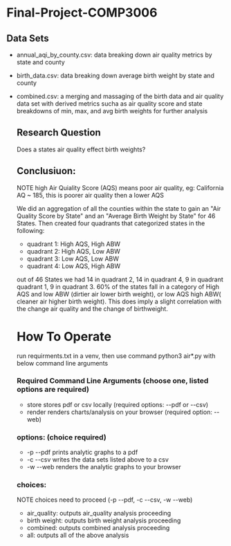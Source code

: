 # Final-Project-COMP3006

## Data Sets 
- annual_aqi_by_county.csv: data breaking down air quality metrics by state and county
- birth_data.csv: data breaking down average birth weight by state and county
- combined.csv: a merging and massaging of the birth data and air quality data set with derived metrics sucha as air quality score 
  and state breakdowns of min, max, and avg birth weights for further analysis
  
  ## Research Question
  Does a states air quality effect birth weights?
     
     
  ## Conclusiuon:
  NOTE high Air Quiality Score (AQS) means poor air quality, eg: California AQ ~ 185, this is poorer air quality then a lower AQS
  
  We did an aggregation of all the counties within the state to gain an "Air Quality Score by State" and an "Average Birth Weight by State" for 46 States. 
  Then created four quadrants that categorized states in the following: 
  
  - quadrant 1: High AQS, High ABW 
  - quadrant 2: High AQS, Low ABW
  - quadrant 3: Low AQS, Low ABW
  - quadrant 4: Low AQS, High ABW
  
  out of 46 States we had 14 in quadrant 2, 14 in quadrant 4, 9 in quadrant quadrant 1, 9 in quadrant 3. 
  60% of the states fall in a category of High AQS and low ABW (dirtier air lower birth weight), or low AQS high ABW( cleaner air higher birth weight).
  This does imply a slight correlation with the change  air quality and the change of birthweight.
  
  # How To Operate
  run requirments.txt in a venv, then use command python3 air*.py with below command line arguments
  
  ### Required Command Line Arguments (choose one, listed options are required)
  - store  stores pdf or csv locally (required options: --pdf or  --csv)
  - render renders charts/analysis on your browser (required option: --web)
  
  ### options: (choice required)
  - -p --pdf   prints analytic graphs to a pdf 
  - -c --csv  writes the data sets listed above to a csv
  - -w --web  renders the analytic graphs to your browser 
 
  ### choices:
  NOTE choices need to proceed (-p --pdf, -c --csv, -w --web)
  - air_quality:  outputs air_quality analysis proceeding  
  - birth weight: outputs birth weight analysis proceeding 
  - combined:     outputs combined analysis proceeding 
  - all:            outputs all of the above analysis 



  
  

  
  
  
  
